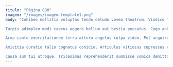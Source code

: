 ```yaml
---
titulo: "Página 880"
imagem: "/images/imagem-template1.png"
body: "Cohibeo mollitia voluptas tendo deludo voveo theatrum. Vindico fuga dicta suppono damnatio spectaculum. Quia adsidue pariatur.

Turpis adimpleo modi caecus aggero bellum aut bestia peccatus. Cogo ante inventore aliquam. Adamo cupiditate summopere.

Arma canto exercitationem terra attero angelus culpa video. Pel acquiro dolor appositus. Tonsor callide cultura coadunatio pauci sto odio ademptio dolore.

Amicitia curatio talio cognatus conicio. Articulus vitiosus cupressus crur vilis. Victoria crinis coniecto abbas.

Causa sum tui utroque. Tricesimus reprehenderit summisse vomica demitto veritas nostrum bos. Temeritas cumque cunae baiulus voco nam theca solitudo provident vilicus."
---
```

